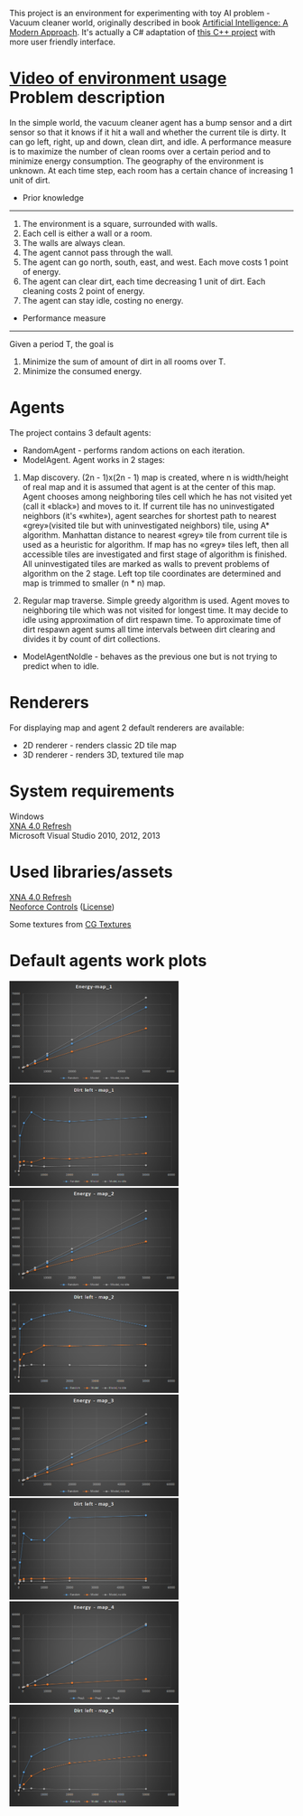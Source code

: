 ﻿This project is an environment for experimenting with toy AI problem - Vacuum cleaner world, originally
described in book [Artificial Intelligence: A Modern Approach](http://aima.cs.berkeley.edu/). It's actually
a C# adaptation of [this C++ project](http://web.ntnu.edu.tw/~tcchiang/ai/Vacuum%20Cleaner%20World.htm) with
more user friendly interface.

[Video of environment usage](http://www.youtube.com/watch?v=xZDnrxhIxrM)
Problem description
======
In the simple world, the vacuum cleaner agent has a bump sensor and a dirt sensor so that it knows if it
hit a wall and whether the current tile is dirty. It can go left, right, up and down, clean dirt, and idle.
A performance measure is to maximize the number of clean rooms over a certain period and to minimize energy
consumption. The geography of the environment is unknown. At each time step, each room has a certain chance of increasing 1 unit of dirt.  

* Prior knowledge

------
1. The environment is a square, surrounded with walls.
2. Each cell is either a wall or a room.
3. The walls are always clean.
4. The agent cannot pass through the wall.
5. The agent can go north, south, east, and west. Each move costs 1 point of energy.
6. The agent can clear dirt, each time decreasing 1 unit of dirt. Each cleaning costs 2 point of energy.
7. The agent can stay idle, costing no energy.  

* Performance measure

------
Given a period T, the goal is 

1. Minimize the sum of amount of dirt in all rooms over T.  
2. Minimize the consumed energy.

Agents
======
The project contains 3 default agents:  

* RandomAgent - performs random actions on each iteration.  
* ModelAgent. 
Agent works in 2 stages:

1. Map discovery. (2n - 1)x(2n - 1) map is created, where n is width/height of real map and it is assumed that agent is at the center of this map.
Agent chooses among neighboring tiles cell which he has not visited yet (call it «black») and moves to it. If current tile has no uninvestigated neighbors
(it's «white»), agent searches for shortest path to nearest «grey»(visited tile but with uninvestigated neighbors) tile, using A* algorithm. Manhattan distance
to nearest «grey» tile from current tile is used as a heuristic for algorithm. If map has no «grey» tiles left, then all accessible tiles are investigated
and first stage of algorithm is finished. All uninvestigated tiles are marked as walls to prevent problems of algorithm on the 2 stage. Left top tile coordinates
are determined and map is trimmed to smaller (n * n) map.

2. Regular map traverse. Simple greedy algorithm is used. Agent moves to neighboring tile which was not visited for longest time. It may decide to idle
using approximation of dirt respawn time. To approximate time of dirt respawn agent sums all time intervals between dirt clearing and divides it by count
of dirt collections.  

* ModelAgentNoIdle - behaves as the previous one but is not trying to predict when to idle.

Renderers
======
For displaying map and agent 2 default renderers are available:  

* 2D renderer - renders classic 2D tile map
* 3D renderer - renders 3D, textured tile map

System requirements
======
Windows  
[XNA 4.0 Refresh](http://msxna.codeplex.com/releases)  
Microsoft Visual Studio 2010, 2012, 2013

Used libraries/assets
======
[XNA 4.0 Refresh](http://en.wikipedia.org/wiki/Microsoft_XNA)  
[Neoforce Controls](http://neoforce.codeplex.com/) ([License](http://neoforce.codeplex.com/license))  

Some textures from [CG Textures](http://www.cgtextures.com/)

Default agents work plots
======
<img src="/Plots/energy_1.png" width="300" height="180" alt="Energy map_1">
<img src="/Plots/dirt_1.png" width="300" height="180" alt="Dirt map_1">  

<img src="/Plots/energy_2.png" width="300" height="180" alt="Energy map_2">
<img src="/Plots/dirt_2.png" width="300" height="180" alt="Dirt map_2">  

<img src="/Plots/energy_3.png" width="300" height="180" alt="Energy map_3">
<img src="/Plots/dirt_3.png" width="300" height="180" alt="Dirt map_3">  

<img src="/Plots/energy_4.png" width="300" height="180" alt="Energy map_4">
<img src="/Plots/dirt_4.png" width="300" height="180" alt="Dirt map_4">  

